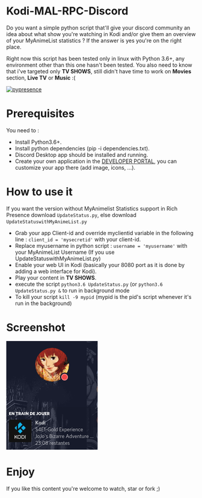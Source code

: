 # Kodi-MAL-RPC-Discord

Do you want a simple python script that'll give your discord community an idea about what show you're watching in Kodi and/or give them an overview of your MyAnimeList statistics ? If the answer is yes you're on the right place.

Right now this script has been tested only in linux with Python 3.6+, any environment other than this one hasn't been tested.
You also need to know that i've targeted only **TV SHOWS**, still didn't have time to work on **Movies** section, **Live TV** or **Music** :( 

[![pypresence](https://img.shields.io/badge/using-pypresence-00bb88.svg?style=for-the-badge&logo=discord&logoWidth=20)](https://github.com/qwertyquerty/pypresence)


# Prerequisites

You need to :
* Install Python3.6+.
* Install python dependencies (pip -i dependencies.txt).
* Discord Desktop app should be installed and running.
* Create your own application in the [DEVELOPER PORTAL](https://discordapp.com/developers/applications/), you can customize your app there (add image, icons, ...).

# How to use it
If you want the version without MyAnimelist Statistics support in Rich Presence download `UpdateStatus.py`, else download `UpdateStatuswithMyAnimeList.py`

* Grab your app Client-id and override myclientid variable in the following line : ```client_id = 'mysecretid'``` with your client-id.
* Replace myusername in python script : `username = 'myusername'` with your MyAnimeList Username (If you use UpdateStatuswithMyAnimeList.py)
* Enable your web UI in Kodi (basically your 8080 port as it is done by adding a web interface for Kodi).
* Play your content in **TV SHOWS**.
* execute the script ```python3.6 UpdateStatus.py``` (or ```python3.6 UpdateStatus.py &``` to run in background mode
* To kill your script ```kill -9 mypid``` (mypid is the pid's script whenever it's run in the background)

# Screenshot

![Alt text](Screenshot-uploaded.png?raw=true "Happy Update !")


# Enjoy

If you like this content you're welcome to watch, star or fork ;)

